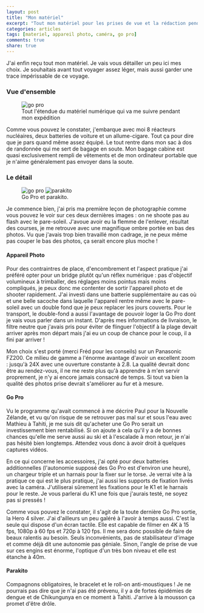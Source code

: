 ```yaml
---
layout: post
title: "Mon matériel"
excerpt: "Tout mon matériel pour les prises de vue et la rédaction pendant le voyage."
categories: articles
tags: [materiel, appareil photo, caméra, go pro]
comments: true
share: true
---
```


J'ai enfin reçu tout mon matériel. Je vais vous détailler un peu ici mes choix. Je souhaitais avant tout voyager assez léger, mais aussi garder une trace impérissable de ce voyage.

### Vue d'ensemble

<figure>
	<img src="{{site.url}}/images/matos_photo.jpg" alt="go pro">
	<figcaption>Tout l'étendue du matériel numérique qui va me suivre pendant mon expédition</figcaption>
</figure>

Comme vous pouvez le constater, j'embarque avec moi 8 réacteurs nucléaires, deux batteries de voiture et un allume-cigare. Tout ça pour dire que je pars quand même assez équipé. Le tout rentre dans mon sac à dos de randonnée qui me sert de bagage en soute. Mon bagage cabine est quasi exclusivement rempli de vêtements et de mon ordinateur portable que je n'aime généralement pas envoyer dans la soute.

### Le détail

<figure class="half">
	<img src="{{site.url}}/images/go_pro.jpg" alt="go pro">
	<img src="{{site.url}}/images/parakito.jpg" alt="parakito">
	<figcaption>Go Pro et parakito.</figcaption>
</figure>

Je commence bien, j'ai pris ma première leçon de photographie comme vous pouvez le voir sur ces deux dernières images : on ne shoote pas au flash avec le pare-soleil. J'avoue avoir eu la flemme de l'enlever, résultat des courses, je me retrouve avec une magnifique ombre portée en bas des photos.
Vu que j'avais trop bien travaillé mon cadrage, je ne peux même pas couper le bas des photos, ça serait encore plus moche !

#### Appareil Photo
Pour des contraintres de place, d'encombrement et l'aspect pratique j'ai préféré opter pour un bridge plutôt qu'un réflex numérique : pas d'objectif volumineux à trimballer, des réglages moins pointus mais moins compliqués, je peux donc me contenter de sortir l'appareil photo et de shooter rapidement. J'ai investi dans une batterie supplémentaire au cas où et une belle sacoche dans laquelle l'appareil rentre même avec le pare-soleil avec un double fond que je peux replacer les jours couverts. Pour le transport, le double-fond a aussi l'avantage de pouvoir loger la Go Pro dont je vais vous parler dans un instant.
D'après mes informations de livraison, le filtre neutre que j'avais pris pour éviter de flinguer l'objectif à la plage devait arriver après mon départ mais j'ai eu un coup de chance pour le coup, il a fini par arriver !

Mon choix s'est porté (merci Fréd pour les conseils) sur un Panasonic FZ200. Ce milieu de gamme a l'énorme avantage d'avoir un excellent zoom : jusqu'à 24X avec une ouverture constante à 2.8. La qualité devrait donc être au rendez-vous, il ne me reste plus qu'à apprendre à m'en servir proprement, je n'y ai encore jamais consacré de temps. Si tout va bien la qualité des photos prise devrait s'améliorer au fur et à mesure.

#### Go Pro
Vu le programme qu'avait commencé à me décrire Paul pour la Nouvelle Zélande, et vu qu'on risque de se retrouver pas mal sur et sous l'eau avec Mathieu à Tahiti, je me suis dit qu'acheter une Go Pro serait un investissement bien rentabilisé. Si on ajoute à cela qu'il y a de bonnes chances qu'elle me serve aussi au ski et à l'escalade à mon retour, je n'ai pas hésité bien longtemps.
Attendez vous donc à avoir droit à quelques captures vidéos.

En ce qui concerne les accessoires, j'ai opté pour deux batteries additionnelles (l'autonomie supposé des Go Pro est d'environ une heure), un chargeur triple et un harnais pour la fixer sur le torse. Je verrai vite à la pratique ce qui est le plus pratique, j'ai aussi les supports de fixation livrés avec la caméra. J'utiliserai sûrement les fixations pour le K1 et le harnais pour le reste. Je vous parlerai du K1 une fois que j'aurais testé, ne soyez pas si pressés !

Comme vous pouvez le constater, il s'agit de la toute dernière Go Pro sortie, la Hero 4 silver. J'ai d'ailleurs un peu galéré à l'avoir à temps aussi. C'est la seule qui dispose d'un écran tactile. Elle est capable de filmer en 4K à 15 fps, 1080p à 60 fps et 720p à 120 fps. Il me sera donc possible de faire de beaux ralentis au besoin. Seuls inconvénients, pas de stabilisateur d'image et comme déjà dit une autonomie pas géniale. Sinon, l'angle de prise de vue sur ces engins est énorme, l'optique d'un très bon niveau et elle est étanche  à 40m.

#### Parakito
Compagnons obligatoires, le bracelet et le roll-on anti-moustiques ! Je ne pourrais pas dire que je n'ai pas été prévenu, il y a de fortes épidémies de dengue et de Chikungunya en ce moment à Tahiti. J'arrive à la mousson ça promet d'être drôle.